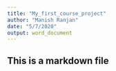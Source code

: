 ```yaml
---
title: "My_first_course_project"
author: "Manish Ranjan"
date: "5/7/2020"
output: word_document
---
```

## This is a markdown file